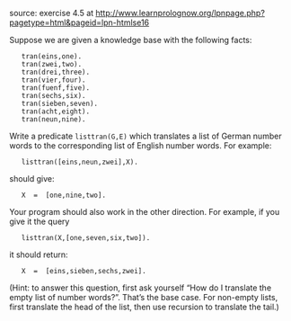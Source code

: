 source: exercise 4.5 at http://www.learnprolognow.org/lpnpage.php?pagetype=html&pageid=lpn-htmlse16

Suppose we are given a knowledge base with the following facts:
```
   tran(eins,one).
   tran(zwei,two).
   tran(drei,three).
   tran(vier,four).
   tran(fuenf,five).
   tran(sechs,six).
   tran(sieben,seven).
   tran(acht,eight).
   tran(neun,nine).
```
Write a predicate `listtran(G,E)` which translates a list of German number words to the corresponding list of English number words. For example:
```
   listtran([eins,neun,zwei],X).
```
should give:
```
   X  =  [one,nine,two].
```
Your program should also work in the other direction. For example, if you give it the query
```
   listtran(X,[one,seven,six,two]).
```
it should return:
```
   X  =  [eins,sieben,sechs,zwei].
```
(Hint: to answer this question, first ask yourself “How do I translate the empty list of number words?”. That’s the base case. For non-empty lists, first translate the head of the list, then use recursion to translate the tail.)
